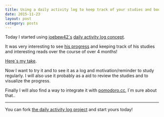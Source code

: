 ```yaml
---
title: Using a daily activity log to keep track of your studies and bookmarks
date: 2015-11-23
layout: post
category: posts
---
```


Today I started using [joebew42`s](https://twitter.com/joebew42) [daily activity log concept](https://github.com/joebew42/daily-activity-log-concept).

It was very interesting to see [his progress](http://joebew42.github.io/events) and keeping track of his studies and interesting reads over the course of over 4 months!

[Here`s my take](http://christian.fei.ninja/daily-activity-log/).

Now I want to try it and to see it as a log and motivation/reminder to study regularly. I will also use it probably as a aid to review the studies and to visualize the progress.

Finally I will also find a way to integrate it with [pomodoro.cc](https://pomodoro.cc), I`m sure about that..

---

You can fork [the daily activity log project](https://github.com/joebew42/daily-activity-log) and start yours today!
